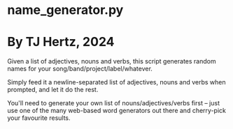 # name_generator.py

# By TJ Hertz, 2024

Given a list of adjectives, nouns and verbs, this script generates random names for your 
song/band/project/label/whatever.
 
Simply feed it a newline-separated list of adjectives, nouns and verbs when prompted, and
let it do the rest.

You'll need to generate your own list of nouns/adjectives/verbs first – just use one of 
the many web-based word generators out there and cherry-pick your favourite results.
